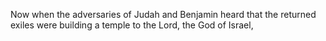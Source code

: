 Now when the adversaries of Judah and Benjamin heard that the returned exiles were building a temple to the Lord, the God of Israel,
